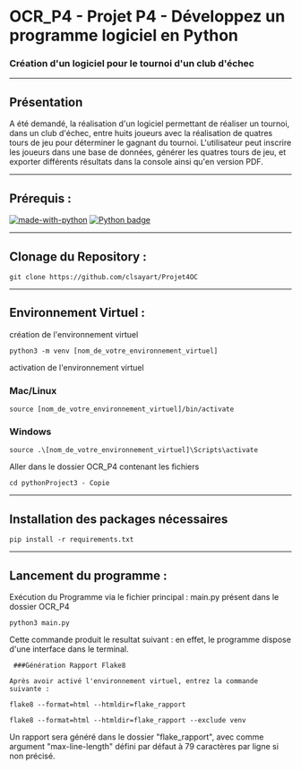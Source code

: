 # OCR_P4 - Projet P4 - Développez un programme logiciel en Python
### Création d'un logiciel pour le tournoi d'un club d'échec
***
## Présentation


A été demandé, la réalisation d'un logiciel permettant de réaliser un tournoi,
dans un club d'échec, entre huits joueurs avec la réalisation de quatres tours
de jeu pour déterminer le gagnant du tournoi.
L'utilisateur peut inscrire les joueurs dans une base de données, générer les
quatres tours de jeu, et exporter différents résultats dans la console ainsi
qu'en version PDF.
***
## Prérequis : 
[![made-with-python](
https://img.shields.io/badge/Made%20with-Python-1f425f.svg)](
https://www.python.org/)
[![Python badge](https://img.shields.io/badge/Python->=3.9.9-blue.svg)](
https://www.python.org/)
***
## Clonage du Repository :
````shell
git clone https://github.com/clsayart/Projet4OC
````
***
## Environnement Virtuel :
création de l'environnement virtuel
```shell
python3 -m venv [nom_de_votre_environnement_virtuel] 
```
activation de l'environnement virtuel
### Mac/Linux
````shell
source [nom_de_votre_environnement_virtuel]/bin/activate
````
### Windows
````shell
source .\[nom_de_votre_environnement_virtuel]\Scripts\activate
````

Aller dans le dossier OCR_P4 contenant les fichiers
```shell
cd pythonProject3 - Copie 
```
***
## Installation des packages nécessaires
````shell
pip install -r requirements.txt 
````
***
## Lancement du programme : 
Exécution du Programme via le fichier principal : main.py présent dans le 
dossier OCR_P4
````shell
python3 main.py 
````
Cette commande produit le resultat suivant : 
en effet, le programme dispose d'une interface dans le terminal. 

```shell
 ###Génération Rapport Flake8

Après avoir activé l'environnement virtuel, entrez la commande suivante :

flake8 --format=html --htmldir=flake_rapport

flake8 --format=html --htmldir=flake_rapport --exclude venv

```
Un rapport sera généré dans le dossier "flake_rapport", avec comme argument 
"max-line-length" défini par défaut à 79 caractères par ligne si non précisé.

